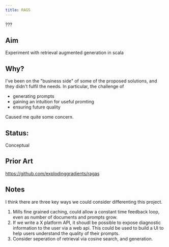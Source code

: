 ```yaml
---
title: RAGS
---
```

???

## Aim
Experiment with retrieval augmented generation in scala

## Why?
I've been on the "business side" of some of the proposed solutions, and they didn't fulfil the needs. In particular, the challenge of

- generating prompts
- gaining an intuition for useful promting
- ensuring future quality

Caused me quite some concern.


## Status:
Conceptual

## Prior Art
https://github.com/explodinggradients/ragas

## Notes
I think there are three key ways we could consider differenting this project.

1. Mills fine grained caching, could allow a constant time feedback loop, even as number of documents and prompts grow.
2. If we write a X platform API, it shoudl be possible to expose diagnostic information to the user via a web api. This could be used to build a UI to help users understand the quality of their prompts.
3. Consider seperation of retrieval via cosine search, and generation.